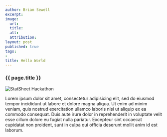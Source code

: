 ```yaml
---
author: Brian Sewell
excerpt:
image:
  url:
  title:
  alt:
  attribution:
layout: post
published: true
tags:
-
title: Hello World
---
```


### {{ page.title }}

<img src="http://farm8.staticflickr.com/7110/7585068972_731c392fd3_c.jpg" alt="StatSheet Hackathon" />

Lorem ipsum dolor sit amet, consectetur adipisicing elit, sed do eiusmod
tempor incididunt ut labore et dolore magna aliqua. Ut enim ad minim veniam,
quis nostrud exercitation ullamco laboris nisi ut aliquip ex ea commodo
consequat. Duis aute irure dolor in reprehenderit in voluptate velit esse
cillum dolore eu fugiat nulla pariatur. Excepteur sint occaecat cupidatat non
proident, sunt in culpa qui officia deserunt mollit anim id est laborum.